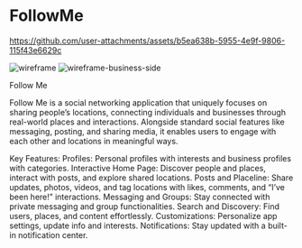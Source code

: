 # FollowMe

https://github.com/user-attachments/assets/b5ea638b-5955-4e9f-9806-115f43e6629c

![wireframe](https://github.com/user-attachments/assets/722e2708-6fae-44a1-bf48-c96734e3f076)
![wireframe-business-side](https://github.com/user-attachments/assets/f3013d7c-9a8f-4b19-ac2d-c8c4d576e0a4)

Follow Me

Follow Me is a social networking application that uniquely focuses on sharing people’s locations, connecting individuals and businesses through real-world places and interactions. Alongside standard social features like messaging, posting, and sharing media, it enables users to engage with each other and locations in meaningful ways.

Key Features:
Profiles: Personal profiles with interests and business profiles with categories.
Interactive Home Page: Discover people and places, interact with posts, and explore shared locations.
Posts and Placeline: Share updates, photos, videos, and tag locations with likes, comments, and “I’ve been here!” interactions.
Messaging and Groups: Stay connected with private messaging and group functionalities.
Search and Discovery: Find users, places, and content effortlessly.
Customizations: Personalize app settings, update info and interests.
Notifications: Stay updated with a built-in notification center.
